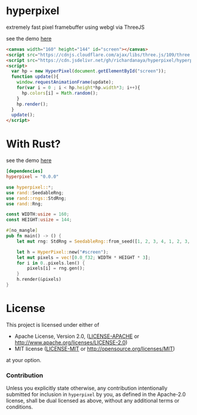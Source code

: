 # hyperpixel

extremely fast pixel framebuffer using webgl via ThreeJS

see the demo [here](https://richardanaya.github.com/hyperpixel)

```html
<canvas width="160" height="144" id="screen"></canvas>
<script src="https://cdnjs.cloudflare.com/ajax/libs/three.js/109/three.min.js"></script>
<script src="https://cdn.jsdelivr.net/gh/richardanaya/hyperpixel/hyperpixel.js"></script>
<script>
  var hp = new HyperPixel(document.getElementById("screen"));
  function update(){
    window.requestAnimationFrame(update);
    for(var i = 0 ; i < hp.height*hp.width*3; i++){
      hp.colors[i] = Math.random();
    }
    hp.render();
  }
  update();
</script>
```

# With Rust?

see the demo [here](https://richardanaya.github.com/examples/helloworld/index.html)

```toml
[dependencies]
hyperpixel = "0.0.0"
```
```rust
use hyperpixel::*;
use rand::SeedableRng;
use rand::rngs::StdRng;
use rand::Rng;

const WIDTH:usize = 160;
const HEIGHT:usize = 144;

#[no_mangle]
pub fn main() -> () {
    let mut rng: StdRng = SeedableRng::from_seed([1, 2, 3, 4, 1, 2, 3, 4,1, 2, 3, 4, 1, 2, 3, 4,1, 2, 3, 4, 1, 2, 3, 4,1, 2, 3, 4, 1, 2, 3, 4]);

    let h = HyperPixel::new("#screen");
    let mut pixels = vec![0.0_f32; WIDTH * HEIGHT * 3];
    for i in 0..pixels.len() {
        pixels[i] = rng.gen();
    }
    h.render(&pixels)
}
```

# License

This project is licensed under either of

 * Apache License, Version 2.0, ([LICENSE-APACHE](LICENSE-APACHE) or
   http://www.apache.org/licenses/LICENSE-2.0)
 * MIT license ([LICENSE-MIT](LICENSE-MIT) or
   http://opensource.org/licenses/MIT)

at your option.

### Contribution

Unless you explicitly state otherwise, any contribution intentionally submitted
for inclusion in `hyperpixel` by you, as defined in the Apache-2.0 license, shall be
dual licensed as above, without any additional terms or conditions.
